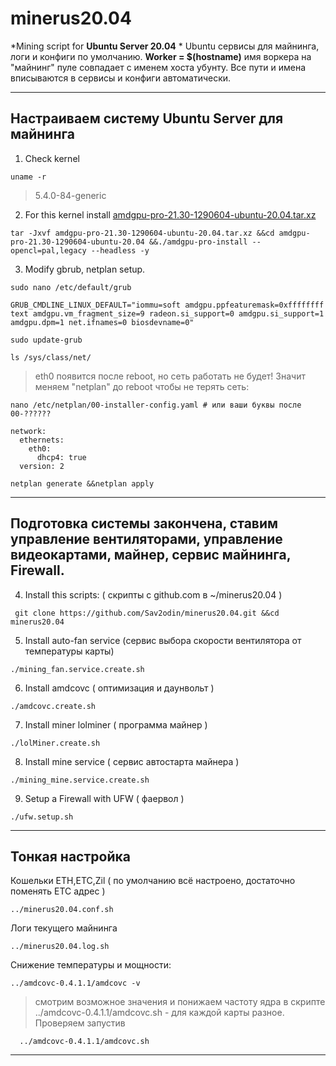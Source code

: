 # minerus20.04 #
*Mining script for **Ubuntu Server 20.04** * 
 Ubuntu сервисы для майнинга, логи и конфиги по умолчанию. **Worker = $(hostname)** имя воркера на "майнинг" пуле совпадает с именем хоста убунту. Все пути и имена вписываются в сервисы и конфиги автоматически.

* * *
## Настраиваем систему Ubuntu Server для майнинга ##

 1. Check kernel
```
uname -r
```
 >5.4.0-84-generic

 2. For this kernel install [amdgpu-pro-21.30-1290604-ubuntu-20.04.tar.xz](https://www.amd.com/en/support/kb/release-notes/rn-amdgpu-unified-linux-20-50) 
```
tar -Jxvf amdgpu-pro-21.30-1290604-ubuntu-20.04.tar.xz &&cd amdgpu-pro-21.30-1290604-ubuntu-20.04 &&./amdgpu-pro-install --opencl=pal,legacy --headless -y
``` 
 3. Modify gbrub, netplan setup. 
``` 
sudo nano /etc/default/grub
``` 
```
GRUB_CMDLINE_LINUX_DEFAULT="iommu=soft amdgpu.ppfeaturemask=0xffffffff text amdgpu.vm_fragment_size=9 radeon.si_support=0 amdgpu.si_support=1 amdgpu.dpm=1 net.ifnames=0 biosdevname=0"
``` 
```
sudo update-grub
```
```		
ls /sys/class/net/
```
 >eth0 появится после reboot, но сеть работать не будет! Значит меняем "netplan" до reboot чтобы не терять сеть:
```
nano /etc/netplan/00-installer-config.yaml # или ваши буквы после 00-??????
```
``` 
network:
  ethernets:
    eth0:
      dhcp4: true
  version: 2
```
```
netplan generate &&netplan apply 
```
* * *

## Подготовка системы закончена, ставим управление вентиляторами, управление видеокартами, майнер, сервис майнинга, Firewall. ##
 
 4. Install this scripts: ( скрипты с github.com в ~/minerus20.04 )
```
 git clone https://github.com/Sav2odin/minerus20.04.git &&cd minerus20.04
```
 5. Install auto-fan service (сервис выбора скорости вентилятора от температуры карты)
```
./mining_fan.service.create.sh
```
 6. Install amdcovc ( оптимизация и даунвольт )
```
./amdcovc.create.sh 
``` 
 7. Install miner lolminer ( программа майнер )
```
./lolMiner.create.sh
```
 8. Install mine service ( сервис автостарта майнера )
```
./mining_mine.service.create.sh
``` 
 9. Setup a Firewall with UFW ( фаервол )
 ```
./ufw.setup.sh
 ```
* * * 

## Тонкая настройка ##

 Кошельки ETH,ETC,Zil ( по умолчанию всё настроено, достаточно поменять ETC адрес )
```
../minerus20.04.conf.sh 
```
 Логи текущего майнинга
```
../minerus20.04.log.sh
```
 Cнижение температуры и мощности:
```
../amdcovc-0.4.1.1/amdcovc -v
```
 >cмотрим возможное значения и понижаем частоту ядра в скрипте ../amdcovc-0.4.1.1/amdcovc.sh - для каждой карты разное. Проверяем запустив
``` 
  ../amdcovc-0.4.1.1/amdcovc.sh
```
* * * 
